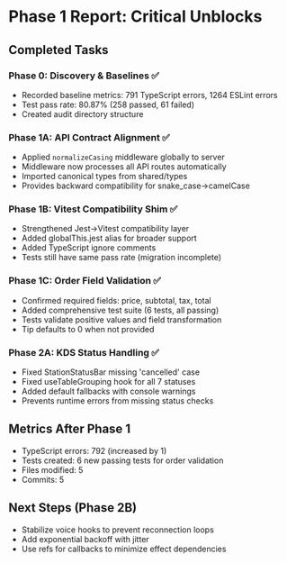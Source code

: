 # Phase 1 Report: Critical Unblocks

## Completed Tasks

### Phase 0: Discovery & Baselines ✅
- Recorded baseline metrics: 791 TypeScript errors, 1264 ESLint errors
- Test pass rate: 80.87% (258 passed, 61 failed)
- Created audit directory structure

### Phase 1A: API Contract Alignment ✅
- Applied `normalizeCasing` middleware globally to server
- Middleware now processes all API routes automatically
- Imported canonical types from shared/types
- Provides backward compatibility for snake_case→camelCase

### Phase 1B: Vitest Compatibility Shim ✅
- Strengthened Jest→Vitest compatibility layer
- Added globalThis.jest alias for broader support
- Added TypeScript ignore comments
- Tests still have same pass rate (migration incomplete)

### Phase 1C: Order Field Validation ✅
- Confirmed required fields: price, subtotal, tax, total
- Added comprehensive test suite (6 tests, all passing)
- Tests validate positive values and field transformation
- Tip defaults to 0 when not provided

### Phase 2A: KDS Status Handling ✅
- Fixed StationStatusBar missing 'cancelled' case
- Fixed useTableGrouping hook for all 7 statuses
- Added default fallbacks with console warnings
- Prevents runtime errors from missing status checks

## Metrics After Phase 1

- TypeScript errors: 792 (increased by 1)
- Tests created: 6 new passing tests for order validation
- Files modified: 5
- Commits: 5

## Next Steps (Phase 2B)
- Stabilize voice hooks to prevent reconnection loops
- Add exponential backoff with jitter
- Use refs for callbacks to minimize effect dependencies